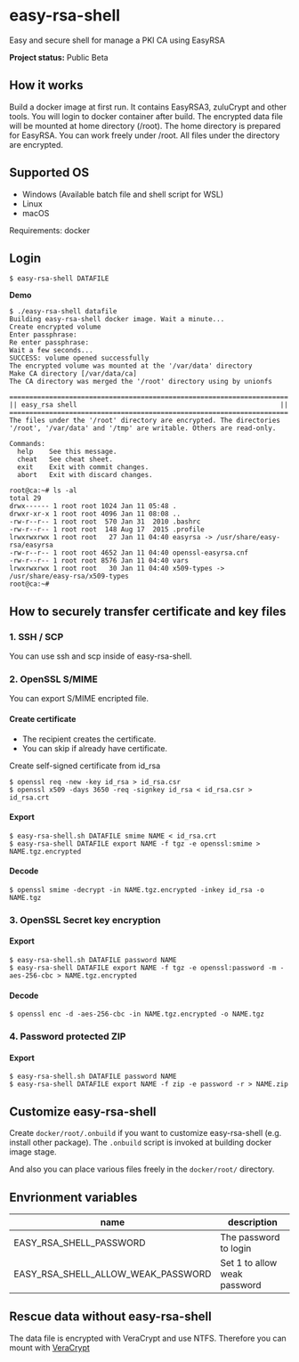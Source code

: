 # easy-rsa-shell

Easy and secure shell for manage a PKI CA using EasyRSA

**Project status:** Public Beta

## How it works

Build a docker image at first run. It contains EasyRSA3, zuluCrypt and other tools.
You will login to docker container after build. The encrypted data file will be
mounted at home directory (/root). The home directory is prepared for EasyRSA.
You can work freely under /root. All files under the directory are encrypted.

## Supported OS

* Windows (Available batch file and shell script for WSL)
* Linux
* macOS

Requirements: docker

## Login

```console
$ easy-rsa-shell DATAFILE
```

**Demo**

```console
$ ./easy-rsa-shell datafile
Building easy-rsa-shell docker image. Wait a minute...
Create encrypted volume
Enter passphrase:
Re enter passphrase:
Wait a few seconds...
SUCCESS: volume opened successfully
The encrypted volume was mounted at the '/var/data' directory
Make CA directory [/var/data/ca]
The CA directory was merged the '/root' directory using by unionfs

======================================================================
|| easy_rsa shell                                                   ||
======================================================================
The files under the '/root' directory are encrypted. The directories
'/root', '/var/data' and '/tmp' are writable. Others are read-only.

Commands:
  help    See this message.
  cheat   See cheat sheet.
  exit    Exit with commit changes.
  abort   Exit with discard changes.

root@ca:~# ls -al
total 29
drwx------ 1 root root 1024 Jan 11 05:48 .
drwxr-xr-x 1 root root 4096 Jan 11 08:08 ..
-rw-r--r-- 1 root root  570 Jan 31  2010 .bashrc
-rw-r--r-- 1 root root  148 Aug 17  2015 .profile
lrwxrwxrwx 1 root root   27 Jan 11 04:40 easyrsa -> /usr/share/easy-rsa/easyrsa
-rw-r--r-- 1 root root 4652 Jan 11 04:40 openssl-easyrsa.cnf
-rw-r--r-- 1 root root 8576 Jan 11 04:40 vars
lrwxrwxrwx 1 root root   30 Jan 11 04:40 x509-types -> /usr/share/easy-rsa/x509-types
root@ca:~#
```

## How to securely transfer certificate and key files

### 1. SSH / SCP

You can use ssh and scp inside of easy-rsa-shell.

### 2. OpenSSL S/MIME

You can export S/MIME encripted file.

#### Create certificate

* The recipient creates the certificate.
* You can skip if already have certificate.

Create self-signed certificate from id_rsa

```console
$ openssl req -new -key id_rsa > id_rsa.csr
$ openssl x509 -days 3650 -req -signkey id_rsa < id_rsa.csr > id_rsa.crt
```

#### Export

```console
$ easy-rsa-shell.sh DATAFILE smime NAME < id_rsa.crt
$ easy-rsa-shell DATAFILE export NAME -f tgz -e openssl:smime > NAME.tgz.encrypted
```

#### Decode

```console
$ openssl smime -decrypt -in NAME.tgz.encrypted -inkey id_rsa -o NAME.tgz
```

### 3. OpenSSL Secret key encryption

#### Export

```console
$ easy-rsa-shell.sh DATAFILE password NAME
$ easy-rsa-shell DATAFILE export NAME -f tgz -e openssl:password -m -aes-256-cbc > NAME.tgz.encrypted
```

#### Decode

```console
$ openssl enc -d -aes-256-cbc -in NAME.tgz.encrypted -o NAME.tgz
```

### 4. Password protected ZIP

#### Export

```console
$ easy-rsa-shell.sh DATAFILE password NAME
$ easy-rsa-shell DATAFILE export NAME -f zip -e password -r > NAME.zip
```

## Customize easy-rsa-shell

Create `docker/root/.onbuild` if you want to customize easy-rsa-shell (e.g. install other package).
The `.onbuild` script is invoked at building docker image stage.

And also you can place various files freely in the `docker/root/` directory.

## Envrionment variables

| name                               | description                  |
| ---------------------------------- | ---------------------------- |
| EASY_RSA_SHELL_PASSWORD            | The password to login        |
| EASY_RSA_SHELL_ALLOW_WEAK_PASSWORD | Set 1 to allow weak password |

## Rescue data without easy-rsa-shell

The data file is encrypted with VeraCrypt and use NTFS. Therefore you can mount
with [VeraCrypt](https://www.veracrypt.fr/)
